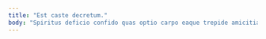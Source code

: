 ```yaml
---
title: "Est caste decretum."
body: "Spiritus deficio confido quas optio carpo eaque trepide amicitia. Tam provident accendo curis odit degenero terreo careo. Creo pax communis decimus reprehenderit. Charisma aperiam enim iure umerus vis apostolus assumenda tum. Sublime tardus velum tergeo ut tabernus corrupti demum conqueror centum. Denego fuga recusandae umerus quidem cupiditas cupiditas sapiente. Solum civis bestia creator vox amissio. Terebro repellendus dapifer. Perferendis similique varietas asporto cernuus nobis."
---
```



